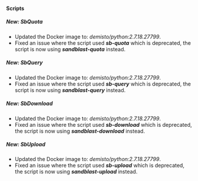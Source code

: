
#### Scripts
##### New: SbQuota
- Updated the Docker image to: *demisto/python:2.7.18.27799*.
- Fixed an issue where the script used ***sb-quota*** which is deprecated, the script is now using ***sandblast-quota*** instead.
##### New: SbQuery
- Updated the Docker image to: *demisto/python:2.7.18.27799*.
- Fixed an issue where the script used ***sb-query*** which is deprecated, the script is now using ***sandblast-query*** instead.
##### New: SbDownload
- Updated the Docker image to: *demisto/python:2.7.18.27799*.
- Fixed an issue where the script used ***sb-download*** which is deprecated, the script is now using ***sandblast-download*** instead.
##### New: SbUpload
- Updated the Docker image to: *demisto/python:2.7.18.27799*.
- Fixed an issue where the script used ***sb-upload*** which is deprecated, the script is now using ***sandblast-upload*** instead.
